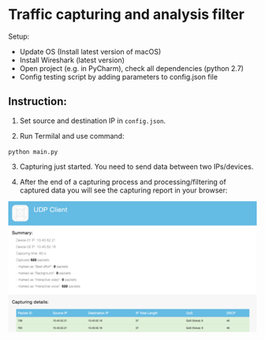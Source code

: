 
# Traffic capturing and analysis filter

[image1]: ./imgs/cap-report-example.png

Setup:

* Update OS (Install latest version of macOS)
* Install Wireshark (latest version)
* Open project (e.g. in PyCharm), check all dependencies (python 2.7)
* Config testing script by adding parameters to config.json file

## Instruction:

1. Set source and destination IP in `config.json`.

2. Run Termilal and use command:

`python main.py`

3. Capturing just started. 
You need to send data between two IPs/devices.

4. After the end of a capturing process and processing/filtering of captured data 
you will see the capturing report in your browser:

![alt text][image1]
